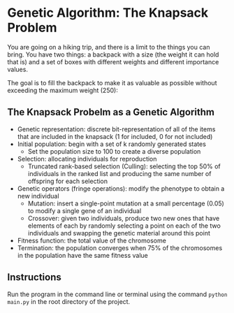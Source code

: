 # Genetic Algorithm: The Knapsack Problem

You are going on a hiking trip, and there is a limit to the things you can bring. You have two things: a backpack with a size (the weight it can hold that is) and a set of boxes with different weights and different importance values.

The goal is to fill the backpack to make it as valuable as possible without exceeding the maximum weight (250):

## The Knapsack Probelm as a Genetic Algorithm
- Genetic representation: discrete bit-representation of all of the items that are included in the knapsack (1 for included, 0 for not included)
- Initial population: begin with a set of k randomly generated states
    - Set the population size to 100 to create a diverse population
- Selection: allocating individuals for reproduction
    - Truncated rank-based selection (Culling): selecting the top 50% of individuals in the ranked list and producing the same number of offspring for each selection
- Genetic operators (fringe operations): modify the phenotype to obtain a new individual
    - Mutation: insert a single-point mutation at a small percentage (0.05) to modify a single gene of an individual
    - Crossover: given two individuals, produce two new ones that have elements of each by randomly selecting a point on each of the two individuals and swapping the genetic material around this point
- Fitness function: the total value of the chromosome
- Termination: the population converges when 75% of the chromosomes in the population have the same fitness value

## Instructions
Run the program in the command line or terminal using the command `python main.py` in the root directory of the project.
